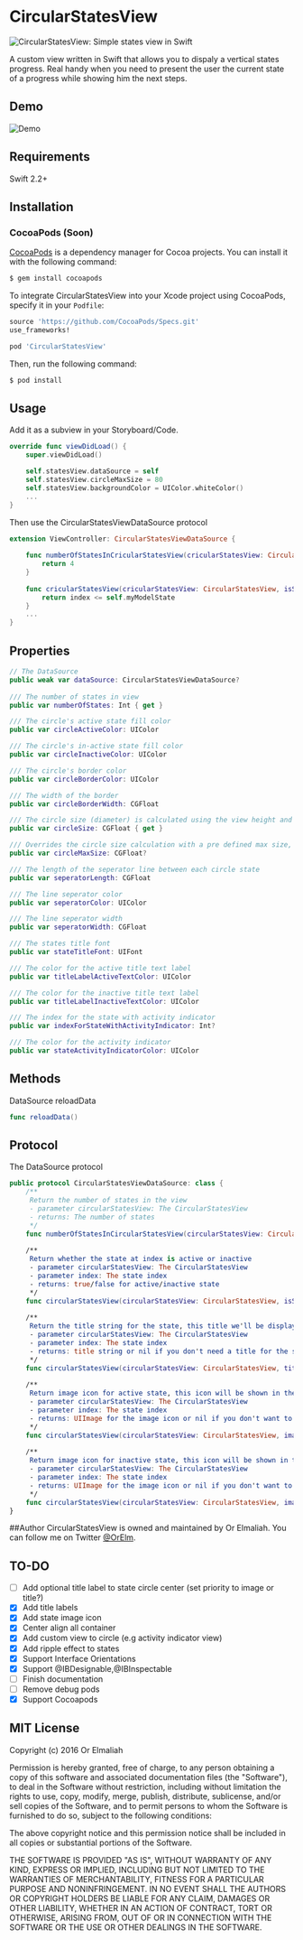 # CircularStatesView

![CircularStatesView: Simple states view in Swift](https://raw.githubusercontent.com/orxelm/CircularStatesView/master/assets/circularstatesview-logo.jpg)

A custom view written in Swift that allows you to dispaly a vertical states progress. Real handy when you need to present the user the current state of a progress while showing him the next steps.

## Demo
![Demo](https://raw.githubusercontent.com/orxelm/CircularStatesView/master/assets/circularstatesview-demo.gif)

## Requirements
Swift 2.2+

## Installation
### CocoaPods (Soon)

[CocoaPods](http://cocoapods.org) is a dependency manager for Cocoa projects. You can install it with the following command:

```bash
$ gem install cocoapods
```

To integrate CircularStatesView into your Xcode project using CocoaPods, specify it in your `Podfile`:

```ruby
source 'https://github.com/CocoaPods/Specs.git'
use_frameworks!

pod 'CircularStatesView'
```

Then, run the following command:

```bash
$ pod install
```

## Usage
Add it as a subview in your Storyboard/Code.
```swift
override func viewDidLoad() {
	super.viewDidLoad()

    self.statesView.dataSource = self
    self.statesView.circleMaxSize = 80
    self.statesView.backgroundColor = UIColor.whiteColor()
    ...
}
```

Then use the CircularStatesViewDataSource protocol
```swift
extension ViewController: CircularStatesViewDataSource {
    
    func numberOfStatesInCricularStatesView(cricularStatesView: CircularStatesView) -> Int {
        return 4
    }
    
    func cricularStatesView(cricularStatesView: CircularStatesView, isStateActiveAtIndex index: Int) -> Bool {
        return index <= self.myModelState
    }
    ...
}
```

## Properties
```swift
// The DataSource
public weak var dataSource: CircularStatesViewDataSource?
    
/// The number of states in view
public var numberOfStates: Int { get }

/// The circle's active state fill color
public var circleActiveColor: UIColor

/// The circle's in-active state fill color
public var circleInactiveColor: UIColor

/// The circle's border color
public var circleBorderColor: UIColor

/// The width of the border
public var circleBorderWidth: CGFloat

/// The circle size (diameter) is calculated using the view height and seperatorLength
public var circleSize: CGFloat { get }

/// Overrides the circle size calculation with a pre defined max size, min(calculatedSize(), circleMaxSize)
public var circleMaxSize: CGFloat?

/// The length of the seperator line between each circle state
public var seperatorLength: CGFloat

/// The line seperator color
public var seperatorColor: UIColor

/// The line seperator width
public var seperatorWidth: CGFloat

/// The states title font
public var stateTitleFont: UIFont

/// The color for the active title text label
public var titleLabelActiveTextColor: UIColor

/// The color for the inactive title text label
public var titleLabelInactiveTextColor: UIColor

/// The index for the state with activity indicator
public var indexForStateWithActivityIndicator: Int?

/// The color for the activity indicator
public var stateActivityIndicatorColor: UIColor
```
## Methods
DataSource reloadData
```swift
func reloadData()
```

## Protocol
The DataSource protocol
```swift
public protocol CircularStatesViewDataSource: class {
    /**
     Return the number of states in the view
     - parameter circularStatesView: The CircularStatesView
     - returns: The number of states
     */
    func numberOfStatesInCircularStatesView(circularStatesView: CircularStatesView) -> Int
    
    /**
     Return whether the state at index is active or inactive
     - parameter circularStatesView: The CircularStatesView
     - parameter index: The state index
     - returns: true/false for active/inactive state
     */
    func circularStatesView(circularStatesView: CircularStatesView, isStateActiveAtIndex index: Int) -> Bool
    
    /**
     Return the title string for the state, this title we'll be displayed along side the state
     - parameter circularStatesView: The CircularStatesView
     - parameter index: The state index
     - returns: title string or nil if you don't need a title for the specific state
     */
    func circularStatesView(circularStatesView: CircularStatesView, titleForStateAtIndex index: Int) -> String?
    
    /**
     Return image icon for active state, this icon will be shown in the circle center
     - parameter circularStatesView: The CircularStatesView
     - parameter index: The state index
     - returns: UIImage for the image icon or nil if you don't want to show an icon
     */
    func circularStatesView(circularStatesView: CircularStatesView, imageIconForActiveStateAtIndex index: Int) -> UIImage?
    
    /**
     Return image icon for inactive state, this icon will be shown in the circle center
     - parameter circularStatesView: The CircularStatesView
     - parameter index: The state index
     - returns: UIImage for the image icon or nil if you don't want to show an icon
     */
    func circularStatesView(circularStatesView: CircularStatesView, imageIconForInActiveStateAtIndex index: Int) -> UIImage?
}
```

##Author
CircularStatesView is owned and maintained by Or Elmaliah. You can follow me on Twitter [@OrElm](https://twitter.com/orelm).

## TO-DO
- [ ] Add optional title label to state circle center (set priority to image or title?)
- [x] Add title labels
- [x] Add state image icon
- [x] Center align all container
- [x] Add custom view to circle (e.g activity indicator view)
- [x] Add ripple effect to states
- [x] Support Interface Orientations
- [x] Support @IBDesignable,@IBInspectable
- [ ] Finish documentation
- [ ] Remove debug pods
- [x] Support Cocoapods

## MIT License

Copyright (c) 2016 Or Elmaliah

Permission is hereby granted, free of charge, to any person obtaining a copy
of this software and associated documentation files (the "Software"), to deal
in the Software without restriction, including without limitation the rights
to use, copy, modify, merge, publish, distribute, sublicense, and/or sell
copies of the Software, and to permit persons to whom the Software is
furnished to do so, subject to the following conditions:

The above copyright notice and this permission notice shall be included in all
copies or substantial portions of the Software.

THE SOFTWARE IS PROVIDED "AS IS", WITHOUT WARRANTY OF ANY KIND, EXPRESS OR
IMPLIED, INCLUDING BUT NOT LIMITED TO THE WARRANTIES OF MERCHANTABILITY,
FITNESS FOR A PARTICULAR PURPOSE AND NONINFRINGEMENT. IN NO EVENT SHALL THE
AUTHORS OR COPYRIGHT HOLDERS BE LIABLE FOR ANY CLAIM, DAMAGES OR OTHER
LIABILITY, WHETHER IN AN ACTION OF CONTRACT, TORT OR OTHERWISE, ARISING FROM,
OUT OF OR IN CONNECTION WITH THE SOFTWARE OR THE USE OR OTHER DEALINGS IN THE
SOFTWARE.
